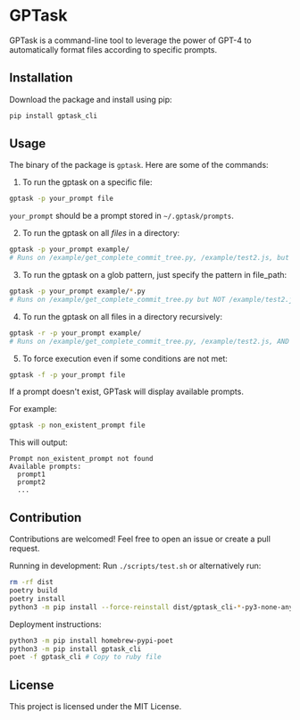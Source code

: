 # GPTask

GPTask is a command-line tool to leverage the power of GPT-4 to automatically format files according to specific prompts.

## Installation

Download the package and install using pip:

```bash
pip install gptask_cli
```

## Usage

The binary of the package is `gptask`. Here are some of the commands:

1. To run the gptask on a specific file:

```bash
gptask -p your_prompt file
```

`your_prompt` should be a prompt stored in `~/.gptask/prompts`.

2. To run the gptask on all _files_ in a directory:

```bash
gptask -p your_prompt example/
# Runs on /example/get_complete_commit_tree.py, /example/test2.js, but NOT /example/sub/get_complete_commit_tree.py
```

3. To run the gptask on a glob pattern, just specify the pattern in file_path:

```bash
gptask -p your_prompt example/*.py
# Runs on /example/get_complete_commit_tree.py but NOT /example/test2.js or /example/sub/get_complete_commit_tree.py
```

4. To run the gptask on all files in a directory recursively:

```bash
gptask -r -p your_prompt example/
# Runs on /example/get_complete_commit_tree.py, /example/test2.js, AND /example/sub/get_complete_commit_tree.py
```

5. To force execution even if some conditions are not met:

```bash
gptask -f -p your_prompt file
```

If a prompt doesn't exist, GPTask will display available prompts.

For example:

```bash
gptask -p non_existent_prompt file
```

This will output:

```
Prompt non_existent_prompt not found
Available prompts:
  prompt1
  prompt2
  ...
```

## Contribution

Contributions are welcomed! Feel free to open an issue or create a pull request.

Running in development: Run `./scripts/test.sh` or alternatively run:

```bash
rm -rf dist
poetry build
poetry install
python3 -m pip install --force-reinstall dist/gptask_cli-*-py3-none-any.whl
```

Deployment instructions:

```bash
python3 -m pip install homebrew-pypi-poet
python3 -m pip install gptask_cli
poet -f gptask_cli # Copy to ruby file
```

## License

This project is licensed under the MIT License.
